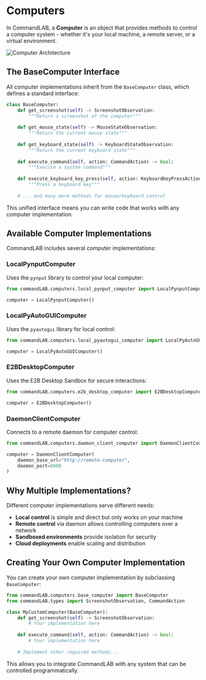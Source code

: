 # Computers

In CommandLAB, a **Computer** is an object that provides methods to control a computer system - whether it's your local machine, a remote server, or a virtual environment.

![Computer Architecture](../assets/images/computer_architecture.png)

## The BaseComputer Interface

All computer implementations inherit from the `BaseComputer` class, which defines a standard interface:

```python
class BaseComputer:
    def get_screenshot(self) -> ScreenshotObservation:
        """Return a screenshot of the computer"""
        
    def get_mouse_state(self) -> MouseStateObservation:
        """Return the current mouse state"""
        
    def get_keyboard_state(self) -> KeyboardStateObservation:
        """Return the current keyboard state"""
        
    def execute_command(self, action: CommandAction) -> bool:
        """Execute a system command"""
        
    def execute_keyboard_key_press(self, action: KeyboardKeyPressAction) -> bool:
        """Press a keyboard key"""
        
    # ... and many more methods for mouse/keyboard control
```

This unified interface means you can write code that works with any computer implementation.

## Available Computer Implementations

CommandLAB includes several computer implementations:

### LocalPynputComputer

Uses the `pynput` library to control your local computer:

```python
from commandLAB.computers.local_pynput_computer import LocalPynputComputer

computer = LocalPynputComputer()
```

### LocalPyAutoGUIComputer

Uses the `pyautogui` library for local control:

```python
from commandLAB.computers.local_pyautogui_computer import LocalPyAutoGUIComputer

computer = LocalPyAutoGUIComputer()
```

### E2BDesktopComputer

Uses the E2B Desktop Sandbox for secure interactions:

```python
from commandLAB.computers.e2b_desktop_computer import E2BDesktopComputer

computer = E2BDesktopComputer()
```

### DaemonClientComputer

Connects to a remote daemon for computer control:

```python
from commandLAB.computers.daemon_client_computer import DaemonClientComputer

computer = DaemonClientComputer(
    daemon_base_url="http://remote-computer",
    daemon_port=8000
)
```

## Why Multiple Implementations?

Different computer implementations serve different needs:

- **Local control** is simple and direct but only works on your machine
- **Remote control** via daemon allows controlling computers over a network
- **Sandboxed environments** provide isolation for security
- **Cloud deployments** enable scaling and distribution

## Creating Your Own Computer Implementation

You can create your own computer implementation by subclassing `BaseComputer`:

```python
from commandLAB.computers.base_computer import BaseComputer
from commandLAB.types import ScreenshotObservation, CommandAction

class MyCustomComputer(BaseComputer):
    def get_screenshot(self) -> ScreenshotObservation:
        # Your implementation here
        
    def execute_command(self, action: CommandAction) -> bool:
        # Your implementation here
        
    # Implement other required methods...
```

This allows you to integrate CommandLAB with any system that can be controlled programmatically.
